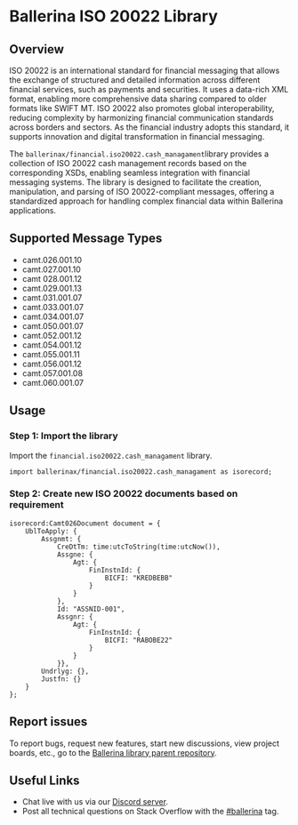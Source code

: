 # Ballerina ISO 20022 Library

## Overview

ISO 20022 is an international standard for financial messaging that allows the exchange of structured and detailed information across different financial services, such as payments and securities. It uses a data-rich XML format, enabling more comprehensive data sharing compared to older formats like SWIFT MT. ISO 20022 also promotes global interoperability, reducing complexity by harmonizing financial communication standards across borders and sectors. As the financial industry adopts this standard, it supports innovation and digital transformation in financial messaging.

The `ballerinax/financial.iso20022.cash_managament`library provides a collection of ISO 20022 cash management records based on the corresponding XSDs, enabling seamless integration with financial messaging systems. The library is designed to facilitate the creation, manipulation, and parsing of ISO 20022-compliant messages, offering a standardized approach for handling complex financial data within Ballerina applications. 

## Supported Message Types

- camt.026.001.10
- camt.027.001.10
- camt 028.001.12 
- camt.029.001.13
- camt.031.001.07
- camt.033.001.07
- camt.034.001.07
- camt.050.001.07
- camt.052.001.12
- camt.054.001.12
- camt.055.001.11
- camt.056.001.12
- camt.057.001.08
- camt.060.001.07

## Usage

### Step 1: Import the library

Import the `financial.iso20022.cash_managament` library.

```ballerina
import ballerinax/financial.iso20022.cash_managament as isorecord;
```

### Step 2: Create new ISO 20022 documents based on requirement

```ballerina
isorecord:Camt026Document document = {
    UblToApply: {
        Assgnmt: {
            CreDtTm: time:utcToString(time:utcNow()), 
            Assgne: {
                Agt: {
                    FinInstnId: {
                        BICFI: "KREDBEBB"
                    }
                }
            }, 
            Id: "ASSNID-001", 
            Assgnr: {
                Agt: {
                    FinInstnId: {
                        BICFI: "RABOBE22"
                    }
                }
            }}, 
        Undrlyg: {}, 
        Justfn: {}
    }
};
```

## Report issues

To report bugs, request new features, start new discussions, view project boards, etc., go to
the [Ballerina library parent repository](https://github.com/ballerina-platform/ballerina-library).

## Useful Links

- Chat live with us via our [Discord server](https://discord.gg/ballerinalang).
- Post all technical questions on Stack Overflow with the [#ballerina](https://stackoverflow.com/questions/tagged/ballerina) tag.
